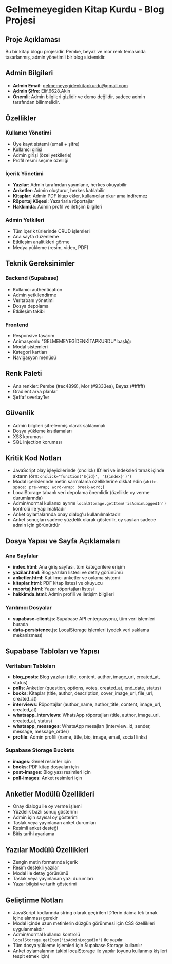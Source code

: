 # Gelmemeyegiden Kitap Kurdu - Blog Projesi

## Proje Açıklaması
Bu bir kitap blogu projesidir. Pembe, beyaz ve mor renk temasında tasarlanmış, admin yönetimli bir blog sistemidir.

## Admin Bilgileri
- **Admin Email**: gelmemeyegidenkitapkurdu@gmail.com  
- **Admin Şifre**: Elif.6628.Akin
- **Önemli**: Admin bilgileri gizlidir ve demo değildir, sadece admin tarafından bilinmelidir.

## Özellikler
### Kullanıcı Yönetimi
- Üye kayıt sistemi (email + şifre)
- Kullanıcı girişi
- Admin girişi (özel yetkilerle)
- Profil resmi seçme özelliği

### İçerik Yönetimi
- **Yazılar**: Admin tarafından yayınlanır, herkes okuyabilir
- **Anketler**: Admin oluşturur, herkes katılabilir
- **Kitaplar**: Admin PDF kitap ekler, kullanıcılar okur ama indiremez
- **Röportaj Köşesi**: Yazarlarla röportajlar
- **Hakkımda**: Admin profil ve iletişim bilgileri

### Admin Yetkileri
- Tüm içerik türlerinde CRUD işlemleri
- Ana sayfa düzenleme
- Etkileşim analitikleri görme
- Medya yükleme (resim, video, PDF)

## Teknik Gereksinimler
### Backend (Supabase)
- Kullanıcı authentication
- Admin yetkilendirme
- Veritabanı yönetimi
- Dosya depolama
- Etkileşim takibi

### Frontend
- Responsive tasarım
- Animasyonlu "GELMEMEYEGİDENKİTAPKURDU" başlığı
- Modal sistemleri
- Kategori kartları
- Navigasyon menüsü

## Renk Paleti
- Ana renkler: Pembe (#ec4899), Mor (#9333ea), Beyaz (#ffffff)
- Gradient arka planlar
- Şeffaf overlay'ler

## Güvenlik
- Admin bilgileri şifrelenmiş olarak saklanmalı
- Dosya yükleme kısıtlamaları
- XSS koruması
- SQL injection koruması

## Kritik Kod Notları
- JavaScript olay işleyicilerinde (onclick) ID'leri ve indeksleri tırnak içinde aktarın (örn: `onclick="function('${id}', '${index}')"`)
- Modal içeriklerinde metin sarmalama özelliklerine dikkat edin (`white-space: pre-wrap; word-wrap: break-word;`)
- LocalStorage tabanlı veri depolama önemlidir (özellikle oy verme durumlarında)
- Admin/normal kullanıcı ayrımı `localStorage.getItem('isAdminLoggedIn')` kontrolü ile yapılmaktadır
- Anket oylamalarında onay dialog'u kullanılmaktadır
- Anket sonuçları sadece yüzdelik olarak gösterilir, oy sayıları sadece admin için görünürdür

## Dosya Yapısı ve Sayfa Açıklamaları

### Ana Sayfalar
- **index.html**: Ana giriş sayfası, tüm kategorilere erişim
- **yazilar.html**: Blog yazıları listesi ve detay görünümü
- **anketler.html**: Katılımcı anketler ve oylama sistemi
- **kitaplar.html**: PDF kitap listesi ve okuyucu
- **roportaj.html**: Yazar röportajları listesi
- **hakkimda.html**: Admin profili ve iletişim bilgileri

### Yardımcı Dosyalar
- **supabase-client.js**: Supabase API entegrasyonu, tüm veri işlemleri burada
- **data-persistence.js**: LocalStorage işlemleri (yedek veri saklama mekanizması)

## Supabase Tabloları ve Yapısı

### Veritabanı Tabloları
- **blog_posts**: Blog yazıları (title, content, author, image_url, created_at, status)
- **polls**: Anketler (question, options, votes, created_at, end_date, status)
- **books**: Kitaplar (title, author, description, cover_image_url, file_url, created_at)
- **interviews**: Röportajlar (author_name, author_title, content, image_url, created_at)
- **whatsapp_interviews**: WhatsApp röportajları (title, author, image_url, created_at, status)
- **whatsapp_messages**: WhatsApp mesajları (interview_id, sender, message, message_order)
- **profile**: Admin profili (name, title, bio, image, email, social links)

### Supabase Storage Buckets
- **images**: Genel resimler için
- **books**: PDF kitap dosyaları için
- **post-images**: Blog yazı resimleri için
- **poll-images**: Anket resimleri için

## Anketler Modülü Özellikleri
- Onay dialogu ile oy verme işlemi
- Yüzdelik bazlı sonuç gösterimi
- Admin için sayısal oy gösterimi
- Taslak veya yayınlanan anket durumları
- Resimli anket desteği
- Bitiş tarihi ayarlama

## Yazılar Modülü Özellikleri
- Zengin metin formatında içerik
- Resim destekli yazılar
- Modal ile detay görünümü
- Taslak veya yayınlanan yazı durumları
- Yazar bilgisi ve tarih gösterimi

## Geliştirme Notları
- JavaScript kodlarında string olarak geçirilen ID'lerin daima tek tırnak içine alınması gerekir
- Modal içinde uzun metinlerin düzgün görünmesi için CSS özellikleri uygulanmalıdır
- Admin/normal kullanıcı kontrolü `localStorage.getItem('isAdminLoggedIn')` ile yapılır
- Tüm dosya yükleme işlemleri için Supabase Storage kullanılır
- Anket oylamalarının takibi localStorage ile yapılır (oyunu kullanmış kişileri tespit etmek için)
